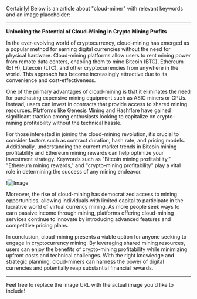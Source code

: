 Certainly! Below is an article about "cloud-miner" with relevant keywords and an image placeholder:

---

**Unlocking the Potential of Cloud-Mining in Crypto Mining Profits**

In the ever-evolving world of cryptocurrency, cloud-mining has emerged as a popular method for earning digital currencies without the need for physical hardware. Cloud-mining platforms allow users to rent mining power from remote data centers, enabling them to mine Bitcoin (BTC), Ethereum (ETH), Litecoin (LTC), and other cryptocurrencies from anywhere in the world. This approach has become increasingly attractive due to its convenience and cost-effectiveness.

One of the primary advantages of cloud-mining is that it eliminates the need for purchasing expensive mining equipment such as ASIC miners or GPUs. Instead, users can invest in contracts that provide access to shared mining resources. Platforms like Genesis Mining and Hashflare have gained significant traction among enthusiasts looking to capitalize on crypto-mining profitability without the technical hassle.

For those interested in joining the cloud-mining revolution, it’s crucial to consider factors such as contract duration, hash rate, and pricing models. Additionally, understanding the current market trends in Bitcoin mining profitability and Ethereum mining rewards can help optimize your investment strategy. Keywords such as "Bitcoin mining profitability," "Ethereum mining rewards," and "crypto-mining profitability" play a vital role in determining the success of any mining endeavor.

!![Image](https://github.com/user-attachments/assets/057c907c-805e-4310-a052-f5031067f3de)

Moreover, the rise of cloud-mining has democratized access to mining opportunities, allowing individuals with limited capital to participate in the lucrative world of virtual currency mining. As more people seek ways to earn passive income through mining, platforms offering cloud-mining services continue to innovate by introducing advanced features and competitive pricing plans.

In conclusion, cloud-mining presents a viable option for anyone seeking to engage in cryptocurrency mining. By leveraging shared mining resources, users can enjoy the benefits of crypto-mining profitability while minimizing upfront costs and technical challenges. With the right knowledge and strategic planning, cloud-miners can harness the power of digital currencies and potentially reap substantial financial rewards.

--- 

Feel free to replace the image URL with the actual image you'd like to include!